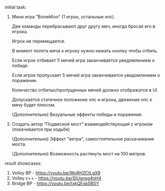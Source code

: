 initial task:
1. Мини игра "Волейбол" (1 игрок, остальные нпс).

   Две команды перебрасывают друг другу мяч, иногда бросая его в игрока.

   Игрок не перемещается.

   В момент полета мяча к игроку нужно нажать кнопку чтобы отбить.

   Если игрок отбивает 5 мячей игра заканчивается уведомлением о победе.

   Если игрок пропускает 5 мячей игра заканчивается уведомлением о поражении.

   Количество отбитых/пропущенных мячей должно отображатся в UI.

   Допускается статичное положение нпс и игрока, движение нпс к мячу будет плюсом.

   (Дополнительно) Визуальные эффекты победы и поражения.

2. Создать актор "Подвесной мост" взаимодействующий с игроком (покачивается при ходьбе)

   (Дополнительно) Эффект "ветра", самостоятельное раскачивание моста.

   (Дополнительно) Возможность растянуть мост на 100 метров.

result showcases:
1. Volley BP - https://youtu.be/WoRHZCtLgX8
2. Volley c++ - https://youtu.be/SIUgnsg4nH4
3. Bridge BP - https://youtu.be/txkQEsk0BSY